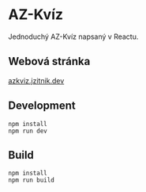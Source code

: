 # AZ-Kvíz

Jednoduchý AZ-Kvíz napsaný v Reactu.

## Webová stránka

[azkviz.jzitnik.dev](https://azkviz.jzitnik.dev)

## Development

```
npm install
npm run dev
```

## Build

```
npm install
npm run build
```
